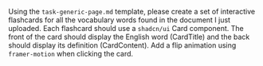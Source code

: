 Using the `task-generic-page.md` template, please create a set of interactive flashcards for all the vocabulary words found in the document I just uploaded. Each flashcard should use a `shadcn/ui` Card component. The front of the card should display the English word (CardTitle) and the back should display its definition (CardContent). Add a flip animation using `framer-motion` when clicking the card.